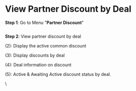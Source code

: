 # View Partner Discount by Deal

**Step 1**: Go to Menu "**Partner Discount**"

<figure><img src="https://docs.vngcloud.vn/download/attachments/67993782/image2023-11-10_14-33-55.png?version=1&#x26;modificationDate=1699601635000&#x26;api=v2" alt=""><figcaption></figcaption></figure>

**Step 2**: View partner discount by deal

(2): Display the active common discount&#x20;

(3): Display discounts by deal

(4): Deal information on discount

(5): Active & Awaiting Active discount status by deal.&#x20;

\
